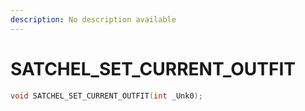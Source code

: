 ```yaml
---
description: No description available 
---
```


# SATCHEL_SET_CURRENT_OUTFIT

```cpp
void SATCHEL_SET_CURRENT_OUTFIT(int _Unk0);
```